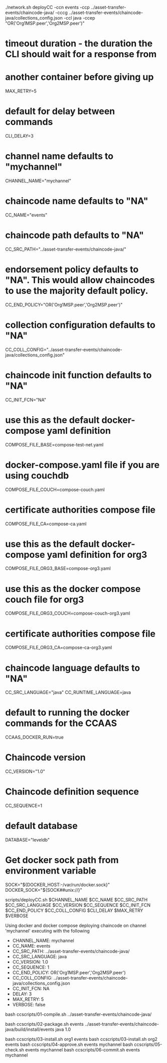 ./network.sh deployCC -ccn events -ccp ../asset-transfer-events/chaincode-java/ -cccg ../asset-transfer-events/chaincode-java/collections_config.json -ccl java -ccep "OR('Org1MSP.peer','Org2MSP.peer')"


# timeout duration - the duration the CLI should wait for a response from
# another container before giving up
MAX_RETRY=5
# default for delay between commands
CLI_DELAY=3
# channel name defaults to "mychannel"
CHANNEL_NAME="mychannel"
# chaincode name defaults to "NA"
CC_NAME="events"
# chaincode path defaults to "NA"
CC_SRC_PATH="../asset-transfer-events/chaincode-java/"
# endorsement policy defaults to "NA". This would allow chaincodes to use the majority default policy.
CC_END_POLICY="OR('Org1MSP.peer','Org2MSP.peer')"
# collection configuration defaults to "NA"
CC_COLL_CONFIG="../asset-transfer-events/chaincode-java/collections_config.json"
# chaincode init function defaults to "NA"
CC_INIT_FCN="NA"
# use this as the default docker-compose yaml definition
COMPOSE_FILE_BASE=compose-test-net.yaml
# docker-compose.yaml file if you are using couchdb
COMPOSE_FILE_COUCH=compose-couch.yaml
# certificate authorities compose file
COMPOSE_FILE_CA=compose-ca.yaml
# use this as the default docker-compose yaml definition for org3
COMPOSE_FILE_ORG3_BASE=compose-org3.yaml
# use this as the docker compose couch file for org3
COMPOSE_FILE_ORG3_COUCH=compose-couch-org3.yaml
# certificate authorities compose file
COMPOSE_FILE_ORG3_CA=compose-ca-org3.yaml
#
# chaincode language defaults to "NA"
CC_SRC_LANGUAGE="java"
CC_RUNTIME_LANGUAGE=java
# default to running the docker commands for the CCAAS
CCAAS_DOCKER_RUN=true
# Chaincode version
CC_VERSION="1.0"
# Chaincode definition sequence
CC_SEQUENCE=1
# default database
DATABASE="leveldb"

# Get docker sock path from environment variable
SOCK="${DOCKER_HOST:-/var/run/docker.sock}"
DOCKER_SOCK="${SOCK##unix://}"


scripts/deployCC.sh $CHANNEL_NAME $CC_NAME $CC_SRC_PATH $CC_SRC_LANGUAGE $CC_VERSION $CC_SEQUENCE $CC_INIT_FCN $CC_END_POLICY $CC_COLL_CONFIG $CLI_DELAY $MAX_RETRY $VERBOSE


Using docker and docker compose
deploying chaincode on channel 'mychannel'
executing with the following
- CHANNEL_NAME: mychannel
- CC_NAME: events
- CC_SRC_PATH: ../asset-transfer-events/chaincode-java/
- CC_SRC_LANGUAGE: java
- CC_VERSION: 1.0
- CC_SEQUENCE: 1
- CC_END_POLICY: OR('Org1MSP.peer','Org2MSP.peer')
- CC_COLL_CONFIG: ../asset-transfer-events/chaincode-java/collections_config.json
- CC_INIT_FCN: NA
- DELAY: 3
- MAX_RETRY: 5
- VERBOSE: false

bash ccscripts/01-compile.sh ../asset-transfer-events/chaincode-java/

bash ccscripts/02-package.sh events ../asset-transfer-events/chaincode-java/build/install/events java 1.0

bash ccscripts/03-install.sh org1 events
bash ccscripts/03-install.sh org2 events
bash ccscripts/04-approve.sh events mychannel
bash ccscripts/05-check.sh events mychannel 
bash ccscripts/06-commit.sh events mychannel 